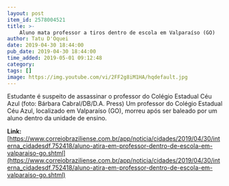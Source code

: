 ```yaml
---
layout: post
item_id: 2578004521
title: >-
    Aluno mata professor a tiros dentro de escola em Valparaíso (GO)
author: Tatu D'Oquei
date: 2019-04-30 18:44:00
pub_date: 2019-04-30 18:44:00
time_added: 2019-05-01 09:12:48
category: 
tags: []
image: https://img.youtube.com/vi/2FF2g8iM1HA/hqdefault.jpg
---
```


Estudante é suspeito de assassinar o professor do Colégio Estadual Céu Azul (foto: Bárbara Cabral/DB/D.A. Press) Um professor do Colégio Estadual Céu Azul, localizado em Valparaíso (GO), morreu após ser baleado por um aluno dentro da unidade de ensino.

**Link:** [https://www.correiobraziliense.com.br/app/noticia/cidades/2019/04/30/interna_cidadesdf,752418/aluno-atira-em-professor-dentro-de-escola-em-valparaiso-go.shtml](https://www.correiobraziliense.com.br/app/noticia/cidades/2019/04/30/interna_cidadesdf,752418/aluno-atira-em-professor-dentro-de-escola-em-valparaiso-go.shtml)

